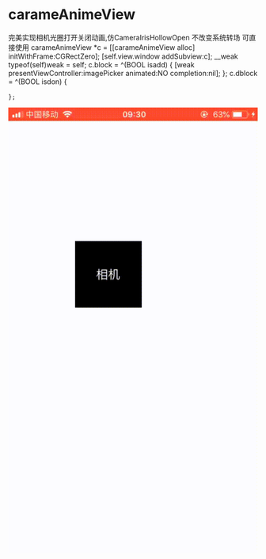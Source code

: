 # carameAnimeView
完美实现相机光圈打开关闭动画,仿CameraIrisHollowOpen
不改变系统转场 可直接使用
 carameAnimeView *c = [[carameAnimeView  alloc] initWithFrame:CGRectZero];
    [self.view.window addSubview:c];
    __weak typeof(self)weak = self;
    c.block = ^(BOOL isadd) {
        [weak presentViewController:imagePicker animated:NO completion:nil];
    };
    c.dblock = ^(BOOL isdon) {
        
    };
![image](https://raw.githubusercontent.com/SamaelAngel/carameAnimeView/master/C338F9E0-4B34-4E0F-A111-50B6837B8374.gif)
